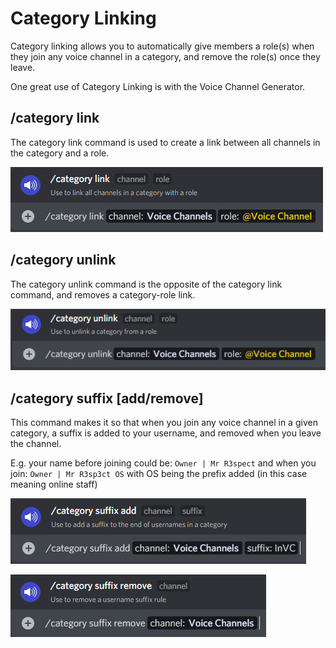 # Category Linking

Category linking allows you to automatically give members a role(s) when they join any voice channel in a category, and remove the role(s) once they leave.&#x20;

One great use of Category Linking is with the Voice Channel Generator.

## /category link

The category link command is used to create a link between all channels in the category and a role.

![](<../../.gitbook/assets/image (15).png>)

## /category unlink

The category unlink command is the opposite of the category link command, and removes a category-role link.

![](<../../.gitbook/assets/image (18).png>)

## /category suffix \[add/remove]

This command makes it so that when you join any voice channel in a given category, a suffix is added to your username, and removed when you leave the channel.

E.g. your name before joining could be: `Owner | Mr R3spect` and when you join: `Owner | Mr R3sp3ct OS` with OS being the prefix added (in this case meaning online staff)

![](<../../.gitbook/assets/image (22).png>)

![](<../../.gitbook/assets/image (21).png>)
